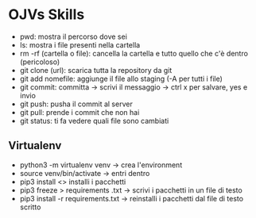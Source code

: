 # OJVs Skills

- pwd: mostra il percorso dove sei
- ls: mostra i file presenti nella cartella
- rm -rf (cartella o file): cancella la cartella e tutto quello che c'è dentro (pericoloso)
- git clone (url): scarica tutta la repository da git
- git add nomefile: aggiunge il file allo staging (-A per tutti i file)
- git commit: committa -> scrivi il messaggio -> ctrl x per salvare, yes e invio
- git push: pusha il commit al server
- git pull: prende i commit che non hai
- git status: ti fa vedere quali file sono cambiati


## Virtualenv
- python3 -m virtualenv venv -> crea l'environment
- source venv/bin/activate -> entri dentro
- pip3 install <> installi i pacchetti
- pip3 freeze > requirements .txt  -> scrivi i pacchetti in un file di testo
- pip3 install -r requirements.txt  -> reinstalli i pacchetti dal file di testo scritto
